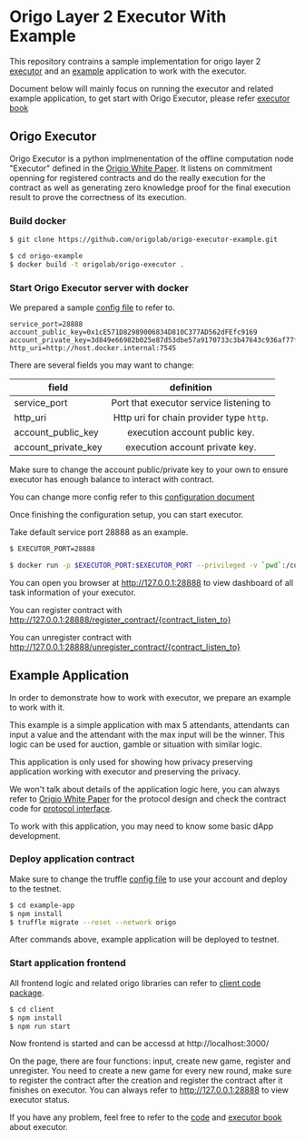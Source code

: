 # Origo Layer 2 Executor With Example
This repository contrains a sample implementation for origo layer 2 [executor](./origo-executor) and an [example](./example-app) application to work with the executor.

Document below will mainly focus on running the executor and related example application, to get start with Origo Executor, please refer [executor book](./origo-executor/executor_book/src/SUMMARY.md)

## Origo Executor
Origo Executor is a python implmenentation of the offline computation node "Executor" defined in the [Origio White Paper](https://origo.network/whitepaper). It listens on commitment openning for registered contracts and do the really execution for the contract as well as generating zero knowledge proof for the final execution result to prove the correctness of its execution.

### Build docker
```bash
$ git clone https://github.com/origolab/origo-executor-example.git
```
```bash
$ cd origo-example
$ docker build -t origolab/origo-executor .
```

### Start Origo Executor server with docker
We prepared a sample [config file](./origo-executor/executor.config) to refer to.
```
service_port=28888
account_public_key=0x1cE571D82989006834D810C377AD562dFEfc9169
account_private_key=3d849e66982b025e87d53dbe57a9170733c3b47643c936af77fcd045a3ac0fea
http_uri=http://host.docker.internal:7545
```

There are several fields you may want to change:

| field               |                definition                |
|---------------------|:----------------------------------------:|
| service_port        |  Port that executor service listening to |
| http_uri            | Http uri for chain provider type `http`. |
| account_public_key  | execution account public key.            |
| account_private_key |      execution account private key.      |

Make sure to change the account public/private key to your own to ensure executor has enough balance to interact with contract.

You can change more config refer to this [configuration document](./origo-executor/executor_book/src/gettingstarted/configuration.md)

Once finishing the configuration setup, you can start executor.

Take default service port 28888 as an example.
```bash
$ EXECUTOR_PORT=28888
```
```bash
$ docker run -p $EXECUTOR_PORT:$EXECUTOR_PORT --privileged -v `pwd`:/config -ti origolab/origo-executor ./executor_service/run_executor_service.py --config-file=/config/executor.config
```
You can open you browser at http://127.0.0.1:28888 to view dashboard of all task information of your executor.

You can register contract with http://127.0.0.1:28888/register_contract/{contract_listen_to}

You can unregister contract with http://127.0.0.1:28888/unregister_contract/{contract_listen_to}

## Example Application
In order to demonstrate how to work with executor, we prepare an example to work with it.

This example is a simple application with max 5 attendants, attendants can input a value and the attendant with the max input will be the winner. This logic can be used for auction, gamble or situation with similar logic.

This application is only used for showing how privacy preserving application working with executor and preserving the privacy.

We won't talk about details of the application logic here, you can always refer to [Origio White Paper](https://origo.network/whitepaper) for the protocol design and check the contract code for [protocol interface](./example-app/contracts/Auction.sol).

To work with this application, you may need to know some basic dApp development.

### Deploy application contract
Make sure to change the truffle [config file](./example-app/truffle.js) to use your account and deploy to the testnet.
```bash
$ cd example-app
$ npm install
$ truffle migrate --reset --network origo
```
After commands above, example application will be deployed to testnet.

### Start application frontend
All frontend logic and related origo libraries can refer to [client code package](./example-app/client).
```bash
$ cd client
$ npm install
$ npm run start
```
Now frontend is started and can be accessd at http://localhost:3000/

On the page, there are four functions: input, create new game, register and unregister. You need to create a new game for every new round, make sure to register the contract after the creation and register the contract after it finishes on executor. You can always refer to http://127.0.0.1:28888 to view executor status.

If you have any problem, feel free to refer to the [code](./origo-executor/executor) and [executor book](./origo-executor/executor_book/src/SUMMARY.md) about executor.
